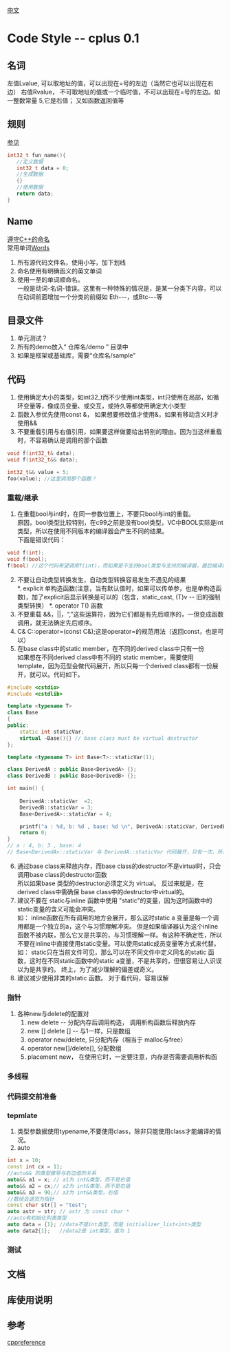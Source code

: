 [中文](./codestyle_cplus-cn.md)

# Code Style -- cplus 0.1

## 名词
左值Lvalue, 可以取地址的值，可以出现在=号的左边（当然它也可以出现在右边）
右值Rvalue， 不可取地址的值或一个临时值，不可以出现在=号的左边。如一整数常量 5,它是右值； 又如函数返回值等



## 规则
[参见](https://github.com/peacess/code_styles/blob/master/development_roles-cn.md)

```c++
int32_t fun_name(){
   //定义数据
   int32_t data = 0;
   //生成数据
   {}
   //使用数据
   return data;
}
```

## Name

[遵守C++的命名](https://en.cppreference.com/w/cpp/named_req)  
常用单词[Words](https://github.com/peacess/code_styles/blob/master/words_cn_en.md)   

1. 所有源代码文件名，使用小写，加下划线
2. 命名使用有明确函义的英文单词
3. 使用一至的单词顺命名。  
    一般是动词-名词-错误。这里有一种特殊的情况是，是某一分类下内容，可以在动词前面增加一个分类的前缀如 Eth---，或Btc---等

## 目录文件

1. 单元测试？
2. 所有的demo放入“ 仓库名/demo ” 目录中
3. 如果是框架或基础库，需要“仓库名/sample”

## 代码

1. 使用确定大小的类型，如int32_t而不少使用int类型，int只使用在局部，如循环变量等，像成员变量、或交互，或持久等都使用确定大小类型
2. 函数入参优先使用const &， 如果想要修改值才使用&，如果有移动含义时才使用&&
3. 不要重载引用与右值引用，如果要这样做要给出特别的理由。因为当这样重载时，不容易确认是调用的那个函数

```c++
void f(int32_t& data);
void f(int32_t&& data);

int32_t&& value = 5;
foo(value); //这里调用那个函数？

```

### 重载/继承
1. 在重载bool与int时，在同一参数位置上，不要只bool与int的重载。  
原因，bool类型比较特别，在c99之前是没有bool类型，VC中BOOL实际是int类型，所以在使用不同版本的编译器会产生不同的结果。  
下面是错误代码：
```c++
void f(int);
void f(bool);
f(bool) //这个代码希望调用f(int)，而如果是不支持bool类型与支持的编译器，最后编译的结果会不一样。

```
2. 不要让自动类型转换发生，自动类型转换容易发生不遇见的结果  
    *. explicit 单构造函数(注意，当有默认值时，如果可以传单参，也是单构造函数)，加了explicit后显示转换是可以的（包含，static_cast, (T)v -- 旧的强制类型转换）
    *. operator T() 函数
3. 不要重载 &&，||，“,”这些运算符，因为它们都是有先后顺序的，一但变成函数调用，就无法确定先后顺序。  
4. C& C::operator=(const C&);这是operator=的规范用法（返回const，也是可以）   
5. 在base class中的static member，在不同的derived class中只有一份  
    如果想在不同derived class中有不同的 static member，需要使用template，因为范型会做代码展开，所以只每一个derived class都有一份展开，就可以。代码如下。
```c++
#include <cstdio>
#include <cstdlib>

template <typename T>
class Base
{
public: 
    static int staticVar;
    virtual ~Base(){} // base class must be virtual destructor
};

template <typename T> int Base<T>::staticVar(1);

class DerivedA : public Base<DerivedA> {};
class DerivedB : public Base<DerivedB> {};

int main() {
    
    DerivedA::staticVar  =2;
    DerivedB::staticVar = 3;
    Base<DerivedA>::staticVar = 4;

    printf("a : %d, b: %d , base: %d \n", DerivedA::staticVar, DerivedB::staticVar, Base<DerivedA>::staticVar);
    return 0;
}
// a : 4, b: 3 , base: 4 
// Base<DerivedA>::staticVar 与 DerivedA::staticVar 代码展开，只有一次，所以它的是同一个变量
```    
6. 通过base class来释放内存，而base class的destructor不是virtual时，只会调用base class的destructor函数  
    所以如果base 类型的destructor必须定义为 virtual。
    反过来就是，在derived class中需确保 base class中的destructor中virtual的。
7. 建议不要在 static与inline 函数中使用 "static"的变量，因为这时函数中的static变量的含义可能会冲突。  
如： inline函数在所有调用的地方会展开，那么这时static a 变量是每一个调用都是一个独立的a，这个与习惯理解冲突。  但是如果编译器认为这个inline 函数不被内联，那么它又是共享的，与习惯理解一样。有这种不确定性，所以不要在inline中直接使用static变量。可以使用static成员变量等方式来代替。
如： static只在当前文件可见，那么可以在不同文件中定义同名的static 函数，这时在不同static函数中的static a变量，不是共享的，但很容易让人识误以为是共享的。
终上，为了减少理解的偏差或奇义。
8. 建议减少使用非类的static 函数。 对于看代码，容易误解

### 指针
1. 各种new与delete的配置对
    1. new delete -- 分配内存后调用构造， 调用析构函数后释放内存
    2. new [] delete [] -- 与1一样，只是数组
    3. operator new/delete, 只分配内存（相当于 malloc与free）
    4. operator new[]/delete[], 分配数组
    5. placement new， 在使用它时，一定要注意，内存是否需要调用析构函
    

### 多线程

### 代码提交前准备

### tepmlate
1. 类型参数据使用typename,不要使用class，除非只能使用class才能编译的情况。  
2. auto
```c++
int x = 10;
const int cx = 11;
//auto&& 的类型推导与右边值的关系
auto&& a1 = x; // a1为 int&类型，而不是右值
auto&& a2 = cx;// a2为 int&类型，而不是右值
auto&& a3 = 90;// a3为 int&&类型，右值
//数组会退货为指针
const char str[] = "test";
auto astr = str; // astr 为 const char *
//auto有初始化列表类型
auto data = {1}; //data不是int类型，而是 initializer_list<int>类型
auto data2{1};   //data2是 int类型，值为 1

```

### 测试


## 文档


## 库使用说明

### 

## 参考
[cppreference](https://en.cppreference.com/w/)

